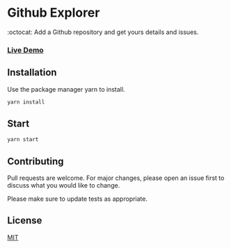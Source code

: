 # Github Explorer

:octocat: Add a Github repository and get yours details and issues.

### [Live Demo](https://5ee823ca2a1bf49dfe2eb2b2--priceless-booth-709baf.netlify.app/)

## Installation

Use the package manager yarn to install.

```bash
yarn install
```

## Start

```bash
yarn start
```

## Contributing
Pull requests are welcome. For major changes, please open an issue first to discuss what you would like to change.

Please make sure to update tests as appropriate.

## License
[MIT](https://choosealicense.com/licenses/mit/)

